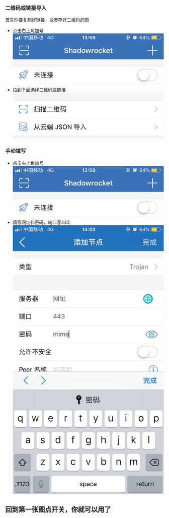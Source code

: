 ### 二维码或链接导入
首先你要复制好链接，或者存好二维码的图
- 点击右上角加号
![avatar](../res/iOS-top.PNG)
- 拉到下面选择二维码或链接
![avatar](../res/iOS-bottom.PNG)
  
### 手动填写
- 点击右上角加号
![avatar](../res/iOS-top.PNG)
- 填写网址和密码，端口写443
![avatar](../res/iOS-manual.JPG)

## 回到第一张图点开关，你就可以用了
